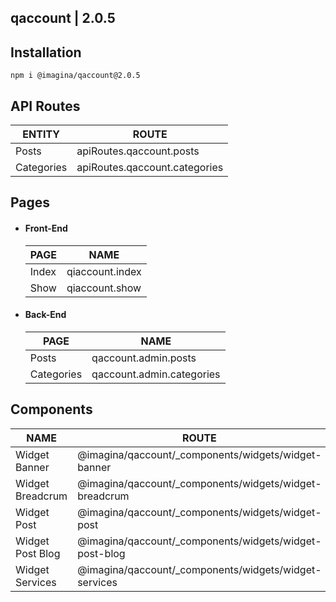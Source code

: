 ## qaccount  | 2.0.5

## Installation

`` npm i @imagina/qaccount@2.0.5 ``

## API Routes

| ENTITY  | ROUTE |
| ------------- | ------------- |
| Posts | apiRoutes.qaccount.posts |
| Categories | apiRoutes.qaccount.categories |

## Pages
- #### Front-End

  | PAGE | NAME |
  | ------------- | ------------- |
  | Index | qiaccount.index |
  | Show | qiaccount.show |
  
- #### Back-End

  | PAGE | NAME |
  | ------------- | ------------- |
  | Posts | qaccount.admin.posts |
  | Categories | qaccount.admin.categories |
  
## Components  

  | NAME | ROUTE |
  | ------------- | ------------- |
  | Widget Banner | @imagina/qaccount/_components/widgets/widget-banner |
  | Widget Breadcrum | @imagina/qaccount/_components/widgets/widget-breadcrum |
  | Widget Post | @imagina/qaccount/_components/widgets/widget-post |
  | Widget Post Blog | @imagina/qaccount/_components/widgets/widget-post-blog |
  | Widget Services | @imagina/qaccount/_components/widgets/widget-services |
